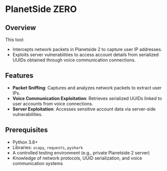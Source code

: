 # PlanetSide ZERO

## Overview
This tool:
- Intercepts network packets in Planetside 2 to capture user IP addresses.
- Exploits server vulnerabilities to access account details from serialized UUIDs obtained through voice communication connections.

## Features
- **Packet Sniffing**: Captures and analyzes network packets to extract user IPs.
- **Voice Communication Exploitation**: Retrieves serialized UUIDs linked to user accounts from voice connections.
- **Server Exploitation**: Accesses sensitive account data via server-side vulnerabilities.

## Prerequisites
- Python 3.8+
- Libraries: `scapy`, `requests`, `pyshark`
- A controlled testing environment (e.g., private Planetside 2 server)
- Knowledge of network protocols, UUID serialization, and voice communication systems
